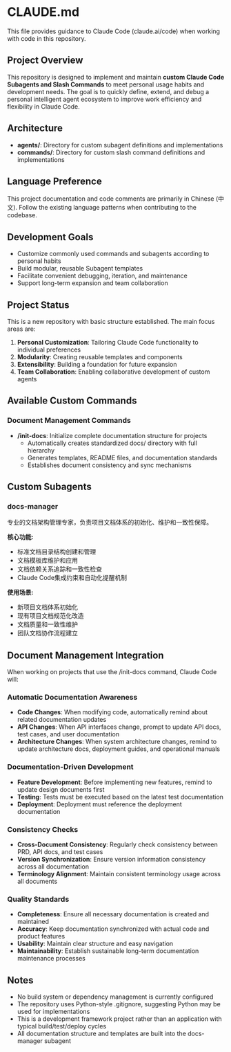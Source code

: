 # CLAUDE.md

This file provides guidance to Claude Code (claude.ai/code) when working with code in this repository.

## Project Overview

This repository is designed to implement and maintain **custom Claude Code Subagents and Slash Commands** to meet personal usage habits and development needs. The goal is to quickly define, extend, and debug a personal intelligent agent ecosystem to improve work efficiency and flexibility in Claude Code.

## Architecture

- **agents/**: Directory for custom subagent definitions and implementations
- **commands/**: Directory for custom slash command definitions and implementations

## Language Preference

This project documentation and code comments are primarily in Chinese (中文). Follow the existing language patterns when contributing to the codebase.

## Development Goals

- Customize commonly used commands and subagents according to personal habits
- Build modular, reusable Subagent templates
- Facilitate convenient debugging, iteration, and maintenance
- Support long-term expansion and team collaboration

## Project Status

This is a new repository with basic structure established. The main focus areas are:

1. **Personal Customization**: Tailoring Claude Code functionality to individual preferences
2. **Modularity**: Creating reusable templates and components
3. **Extensibility**: Building a foundation for future expansion
4. **Team Collaboration**: Enabling collaborative development of custom agents

## Available Custom Commands

### Document Management Commands
- **/init-docs**: Initialize complete documentation structure for projects
  - Automatically creates standardized docs/ directory with full hierarchy
  - Generates templates, README files, and documentation standards
  - Establishes document consistency and sync mechanisms

## Custom Subagents

### docs-manager
专业的文档架构管理专家，负责项目文档体系的初始化、维护和一致性保障。

**核心功能:**
- 标准文档目录结构创建和管理
- 文档模板库维护和应用
- 文档依赖关系追踪和一致性检查
- Claude Code集成约束和自动化提醒机制

**使用场景:**
- 新项目文档体系初始化
- 现有项目文档规范化改造  
- 文档质量和一致性维护
- 团队文档协作流程建立

## Document Management Integration

When working on projects that use the /init-docs command, Claude Code will:

### Automatic Documentation Awareness
- **Code Changes**: When modifying code, automatically remind about related documentation updates
- **API Changes**: When API interfaces change, prompt to update API docs, test cases, and user documentation
- **Architecture Changes**: When system architecture changes, remind to update architecture docs, deployment guides, and operational manuals

### Documentation-Driven Development
- **Feature Development**: Before implementing new features, remind to update design documents first
- **Testing**: Tests must be executed based on the latest test documentation
- **Deployment**: Deployment must reference the deployment documentation

### Consistency Checks
- **Cross-Document Consistency**: Regularly check consistency between PRD, API docs, and test cases
- **Version Synchronization**: Ensure version information consistency across all documentation
- **Terminology Alignment**: Maintain consistent terminology usage across all documents

### Quality Standards
- **Completeness**: Ensure all necessary documentation is created and maintained
- **Accuracy**: Keep documentation synchronized with actual code and product features  
- **Usability**: Maintain clear structure and easy navigation
- **Maintainability**: Establish sustainable long-term documentation maintenance processes

## Notes

- No build system or dependency management is currently configured
- The repository uses Python-style .gitignore, suggesting Python may be used for implementations
- This is a development framework project rather than an application with typical build/test/deploy cycles
- All documentation structure and templates are built into the docs-manager subagent